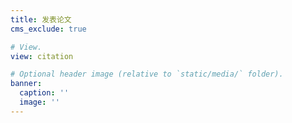 ```yaml
---
title: 发表论文
cms_exclude: true

# View.
view: citation

# Optional header image (relative to `static/media/` folder).
banner:
  caption: ''
  image: ''
---
```

